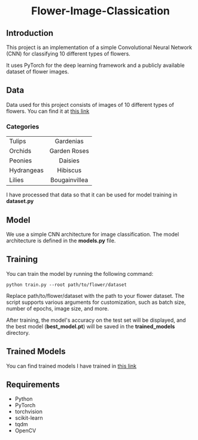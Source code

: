 
<p align="center">
 <h1 align="center">Flower-Image-Classication</h1>
</p>

## Introduction
This project is an implementation of a simple Convolutional Neural Network (CNN) for classifying 10 different types of flowers.

It uses PyTorch for the deep learning framework and a publicly available dataset of flower images.

## Data
Data used for this project consists of images of 10 different types of flowers. You can find it at <a href="https://www.kaggle.com/datasets/aksha05/flower-image-dataset">this link</a>

### Categories
|||
|-----------|:-----------:|
|Tulips|Gardenias|
|Orchids|Garden Roses|
|Peonies|Daisies|
|Hydrangeas|Hibiscus|
|Lilies|Bougainvillea|

I have processed that data so that it can be used for model training in **dataset.py**

## Model
We use a simple CNN architecture for image classification. The model architecture is defined in the **models.py** file.

## Training
You can train the model by running the following command:
```
python train.py --root path/to/flower/dataset
```
Replace path/to/flower/dataset with the path to your flower dataset. The script supports various arguments for customization, such as batch size, number of epochs, image size, and more.

After training, the model's accuracy on the test set will be displayed, and the best model (**best_model.pt**) will be saved in the **trained_models** directory.

## Trained Models
You can find trained models I have trained in <a href="https://drive.google.com/drive/folders/12zUspjpC2t8SNh4J9NLfrtcVFPCkItJm?usp=sharing">this link</a>

## Requirements
- Python 
- PyTorch
- torchvision
- scikit-learn
- tqdm
- OpenCV
